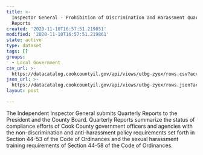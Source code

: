 ```yaml
---
title: >-
  Inspector General - Prohibition of Discrimination and Harassment Quarterly
  Reports
created: '2020-11-10T16:57:51.219851'
modified: '2020-11-10T16:57:51.219861'
state: active
type: dataset
tags: []
groups:
  - Local Government
csv_url: >-
  https://datacatalog.cookcountyil.gov/api/views/utbg-zyex/rows.csv?accessType=DOWNLOAD
json_url: >-
  https://datacatalog.cookcountyil.gov/api/views/utbg-zyex/rows.json?accessType=DOWNLOAD
layout: post

---
```

The Independent Inspector General submits Quarterly Reports to the President and the County Board. Quarterly Reports summarize the status of compliance efforts of Cook County government officers and agencies with the non-discrimination and anti-harassment policy requirements set forth in Section 44-53 of the Code of Ordinances and the sexual harassment training requirements of Section 44-58 of the Code of Ordinances.
